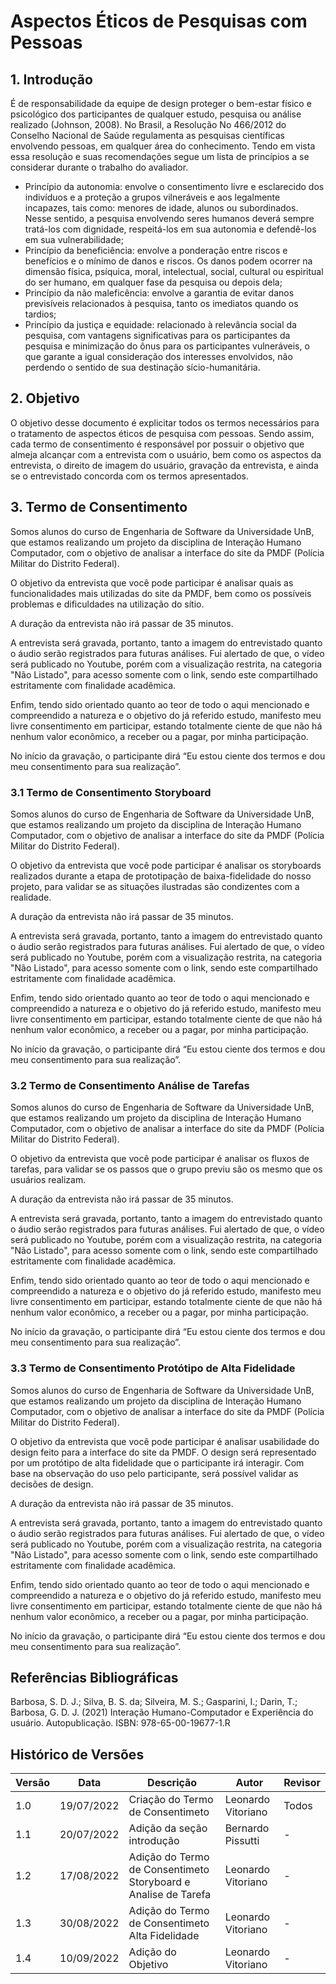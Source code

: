 # Aspectos Éticos de Pesquisas com Pessoas 

## 1. Introdução

É de responsabilidade da equipe de design proteger o bem-estar físico e psicológico dos participantes de qualquer estudo, pesquisa ou análise realizado (Johnson, 2008). No Brasil, a
Resolução No 466/2012 do Conselho Nacional de Saúde regulamenta as pesquisas científicas envolvendo pessoas, em qualquer área do conhecimento. Tendo em vista essa resolução e suas
recomendações segue um lista de princípios a se considerar durante o trabalho do avaliador.

- Princípio da autonomia: envolve o consentimento livre e esclarecido dos indivíduos e a proteção a grupos vilneráveis e aos legalmente incapazes, tais como: menores de idade, alunos
  ou subordinados. Nesse sentido, a pesquisa envolvendo seres humanos deverá sempre tratá-los com dignidade, respeitá-los em sua autonomia e defendê-los em sua vulnerabilidade;
- Princípio da beneficiência: envolve a ponderação entre riscos e benefícios e o mínimo de danos e riscos. Os danos podem ocorrer na dimensão física, psíquica, moral, intelectual,
  social, cultural ou espiritual do ser humano, em qualquer fase da pesquisa ou depois dela;
- Princípio da não maleficência: envolve a garantia de evitar danos previsíveis relacionados à pesquisa, tanto os imediatos quando os tardios;
- Princípio da justiça e equidade: relacionado à relevância social da pesquisa, com vantagens significativas para os participantes da pesquisa e minimização do ônus para os participantes
  vulneráveis, o que garante a igual consideração dos interesses envolvidos, não perdendo o sentido de sua destinação sício-humanitária.

## 2. Objetivo

O objetivo desse documento é explicitar todos os termos necessários para o tratamento de aspectos éticos de pesquisa com pessoas. Sendo assim, cada termo de consentimento é responsável por possuir o objetivo que almeja alcançar com a entrevista com o usuário, bem como os aspectos da entrevista, o direito de imagem do usuário, gravação da entrevista, e ainda se o entrevistado concorda com os termos apresentados.

## 3. Termo de Consentimento

Somos alunos do curso de Engenharia de Software da Universidade UnB, que estamos
realizando um projeto da disciplina de Interação Humano Computador, com o objetivo
de analisar a interface do site da PMDF
(Polícia Militar do Distrito Federal).

O objetivo da entrevista que você pode participar é analisar quais as funcionalidades mais utilizadas
do site da PMDF, bem como os possíveis problemas e dificuldades na utilização do sítio.

A duração da entrevista não irá passar de 35 minutos.

A entrevista será gravada, portanto, tanto a imagem do entrevistado quanto o áudio serão registrados
para futuras análises. Fui alertado de que, o vídeo será publicado no Youtube, porém com a visualização restrita, na categoria "Não Listado", para acesso somente com o link, sendo este compartilhado estritamente com finalidade acadêmica.

Enfim, tendo sido orientado quanto ao teor de todo o aqui mencionado e compreendido a natureza e o objetivo do já referido estudo, manifesto meu livre consentimento em participar, estando totalmente ciente de que não há nenhum valor econômico, a receber ou a pagar, por minha participação.

No início da gravação, o participante dirá “Eu estou ciente dos termos e
dou meu consentimento para sua realização”.

### 3.1 Termo de Consentimento Storyboard

Somos alunos do curso de Engenharia de Software da Universidade UnB, que estamos
realizando um projeto da disciplina de Interação Humano Computador, com o objetivo
de analisar a interface do site da PMDF
(Polícia Militar do Distrito Federal).

O objetivo da entrevista que você pode participar é analisar os storyboards realizados durante a etapa de prototipação de baixa-fidelidade do nosso projeto, para validar se as situações ilustradas são condizentes com a realidade.

A duração da entrevista não irá passar de 35 minutos.

A entrevista será gravada, portanto, tanto a imagem do entrevistado quanto o áudio serão registrados
para futuras análises. Fui alertado de que, o vídeo será publicado no Youtube, porém com a visualização restrita, na categoria "Não Listado", para acesso somente com o link, sendo este compartilhado estritamente com finalidade acadêmica.

Enfim, tendo sido orientado quanto ao teor de todo o aqui mencionado e compreendido a natureza e o objetivo do já referido estudo, manifesto meu livre consentimento em participar, estando totalmente ciente de que não há nenhum valor econômico, a receber ou a pagar, por minha participação.

No início da gravação, o participante dirá “Eu estou ciente dos termos e
dou meu consentimento para sua realização”.

### 3.2 Termo de Consentimento Análise de Tarefas

Somos alunos do curso de Engenharia de Software da Universidade UnB, que estamos
realizando um projeto da disciplina de Interação Humano Computador, com o objetivo
de analisar a interface do site da PMDF
(Polícia Militar do Distrito Federal).

O objetivo da entrevista que você pode participar é analisar os fluxos de tarefas, para validar se os passos que o grupo previu são os mesmo que os usuários realizam.

A duração da entrevista não irá passar de 35 minutos.

A entrevista será gravada, portanto, tanto a imagem do entrevistado quanto o áudio serão registrados
para futuras análises. Fui alertado de que, o vídeo será publicado no Youtube, porém com a visualização restrita, na categoria "Não Listado", para acesso somente com o link, sendo este compartilhado estritamente com finalidade acadêmica.

Enfim, tendo sido orientado quanto ao teor de todo o aqui mencionado e compreendido a natureza e o objetivo do já referido estudo, manifesto meu livre consentimento em participar, estando totalmente ciente de que não há nenhum valor econômico, a receber ou a pagar, por minha participação.

No início da gravação, o participante dirá “Eu estou ciente dos termos e
dou meu consentimento para sua realização”.

### 3.3 Termo de Consentimento Protótipo de Alta Fidelidade

Somos alunos do curso de Engenharia de Software da Universidade UnB, que estamos
realizando um projeto da disciplina de Interação Humano Computador, com o objetivo
de analisar a interface do site da PMDF
(Polícia Militar do Distrito Federal).

O objetivo da entrevista que você pode participar é analisar usabilidade do design feito
para a interface do site da PMDF. O design será representado por um protótipo de alta
fidelidade que o participante irá interagir. Com base na observação do uso pelo
participante, será possível validar as decisões de design.

A duração da entrevista não irá passar de 35 minutos.

A entrevista será gravada, portanto, tanto a imagem do entrevistado quanto o áudio serão registrados
para futuras análises. Fui alertado de que, o vídeo será publicado no Youtube, porém com a visualização restrita, na categoria "Não Listado", para acesso somente com o link, sendo este compartilhado estritamente com finalidade acadêmica.

Enfim, tendo sido orientado quanto ao teor de todo o aqui mencionado e compreendido a natureza e o objetivo do já referido estudo, manifesto meu livre consentimento em participar, estando totalmente ciente de que não há nenhum valor econômico, a receber ou a pagar, por minha participação.

No início da gravação, o participante dirá “Eu estou ciente dos termos e
dou meu consentimento para sua realização”.

## Referências Bibliográficas

Barbosa, S. D. J.; Silva, B. S. da; Silveira, M. S.; Gasparini, I.; Darin, T.; Barbosa, G. D. J. (2021)
Interação Humano-Computador e Experiência do usuário. Autopublicação. ISBN: 978-65-00-19677-1.R

## Histórico de Versões

| Versão  | Data         | Descrição                                                      | Autor               | Revisor |
|---------|--------------|----------------------------------------------------------------|---------------------|---------|
| 1.0     | 19/07/2022   | Criação do Termo de Consentimeto                               | Leonardo Vitoriano  | Todos   |
| 1.1     | 20/07/2022   | Adição da seção introdução                                     | Bernardo Pissutti   | -       |
| 1.2     | 17/08/2022   | Adição do Termo de Consentimeto Storyboard e Analise de Tarefa | Leonardo Vitoriano  | -       |
| 1.3     | 30/08/2022   | Adição do Termo de Consentimeto Alta Fidelidade | Leonardo Vitoriano  | -       |
| 1.4     | 10/09/2022   | Adição do Objetivo | Leonardo Vitoriano  | - |